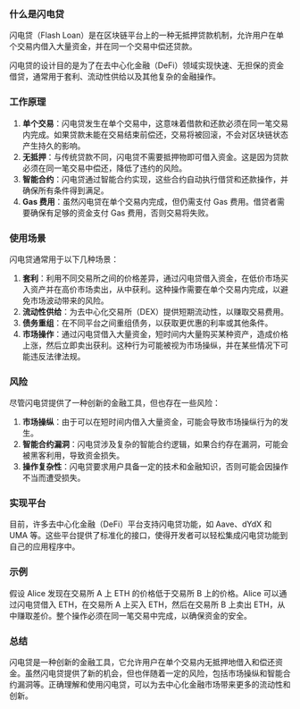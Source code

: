 ### 什么是闪电贷

闪电贷（Flash Loan）是在区块链平台上的一种无抵押贷款机制，允许用户在单个交易内借入大量资金，并在同一个交易中偿还贷款。

闪电贷的设计目的是为了在去中心化金融（DeFi）领域实现快速、无担保的资金借贷，通常用于套利、流动性供给以及其他复杂的金融操作。

### 工作原理

1. **单个交易**：闪电贷发生在单个交易中，这意味着借款和还款必须在同一笔交易内完成。如果贷款未能在交易结束前偿还，交易将被回滚，不会对区块链状态产生持久的影响。
2. **无抵押**：与传统贷款不同，闪电贷不需要抵押物即可借入资金。这是因为贷款必须在同一笔交易中偿还，降低了违约的风险。
3. **智能合约**：闪电贷通过智能合约实现，这些合约自动执行借贷和还款操作，并确保所有条件得到满足。
4. **Gas 费用**：虽然闪电贷在单个交易内完成，但仍需支付 Gas 费用。借贷者需要确保有足够的资金支付 Gas 费用，否则交易将失败。

### 使用场景

闪电贷通常用于以下几种场景：

1. **套利**：利用不同交易所之间的价格差异，通过闪电贷借入资金，在低价市场买入资产并在高价市场卖出，从中获利。这种操作需要在单个交易内完成，以避免市场波动带来的风险。
2. **流动性供给**：为去中心化交易所（DEX）提供短期流动性，以赚取交易费用。
3. **债务重组**：在不同平台之间重组债务，以获取更优惠的利率或其他条件。
4. **市场操作**：通过闪电贷借入大量资金，短时间内大量购买某种资产，造成价格上涨，然后立即卖出获利。这种行为可能被视为市场操纵，并在某些情况下可能违反法律法规。

### 风险

尽管闪电贷提供了一种创新的金融工具，但也存在一些风险：

1. **市场操纵**：由于可以在短时间内借入大量资金，可能会导致市场操纵行为的发生。
2. **智能合约漏洞**：闪电贷涉及复杂的智能合约逻辑，如果合约存在漏洞，可能会被黑客利用，导致资金损失。
3. **操作复杂性**：闪电贷要求用户具备一定的技术和金融知识，否则可能会因操作不当而遭受损失。

### 实现平台

目前，许多去中心化金融（DeFi）平台支持闪电贷功能，如 Aave、dYdX 和 UMA 等。这些平台提供了标准化的接口，使得开发者可以轻松集成闪电贷功能到自己的应用程序中。

### 示例

假设 Alice 发现在交易所 A 上 ETH 的价格低于交易所 B 上的价格。Alice 可以通过闪电贷借入 ETH，在交易所 A 上买入 ETH，然后在交易所
B 上卖出 ETH，从中赚取差价。整个操作必须在同一笔交易中完成，以确保资金的安全。

### 总结

闪电贷是一种创新的金融工具，它允许用户在单个交易内无抵押地借入和偿还资金。虽然闪电贷提供了新的机会，但也伴随着一定的风险，包括市场操纵和智能合约漏洞等。正确理解和使用闪电贷，可以为去中心化金融市场带来更多的流动性和创新。